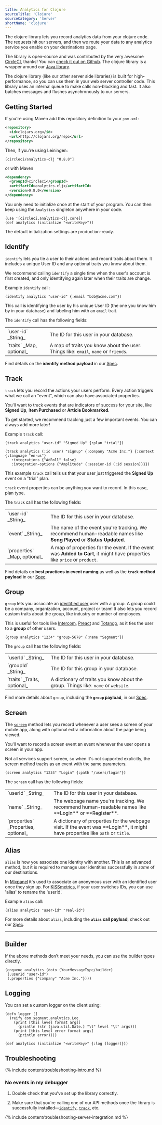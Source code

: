 ```yaml
---
title: Analytics for Clojure
sourceTitle: 'Clojure'
sourceCategory: 'Server'
shortName: 'clojure'
---
```


The clojure library lets you record analytics data from your clojure code. The requests hit our servers, and then we route your data to any analytics service you enable on your destinations page.

The library is open-source and was contributed by the very awesome [CircleCI](https://circleci.com/), thanks! You can [check it out on Github](https://github.com/circleci/analytics-clj). The clojure library is a wrapper around our [Java library](https://github.com/segmentio/analytics-java).

The clojure library (like our other server side libraries) is built for high-performance, so you can use them in your web server controller code. This library uses an internal queue to make calls non-blocking and fast. It also batches messages and flushes asynchronously to our servers.

## Getting Started

If you're using Maven add this repository definition to your `pom.xml`:

```xml
<repository>
  <id>clojars.org</id>
  <url>http://clojars.org/repo</url>
</repository>
```

Then, if you're using Leiningen:

```
[circleci/analytics-clj "0.8.0"]
```

or with Maven

```xml
<dependency>
  <groupId>circleci</groupId>
  <artifactId>analytics-clj</artifactId>
  <version>0.8.0</version>
</dependency>
```

You only need to initialize once at the start of your program. You can then keep
using the `Analytics` singleton anywhere in your code.

```
(use '[circleci.analytics-clj.core])
(def analytics (initialize "<writeKey>"))
```

The default initialization settings are production-ready.

## Identify

`identify` lets you tie a user to their actions and record traits about them. It includes a unique User ID and any optional traits you know about them.

We recommend calling `identify` a single time when the user's account is first created, and only identifying again later when their traits are change.

Example `identify` call:

```
(identify analytics "user-id" {:email "bob@acme.com"})
```

This call is identifying the user by his unique User ID (the one you know him by in your database) and labeling him with an `email` trait.

The `identify` call has the following fields:

<table class="api-table">
  <tr>
    <td>`user-id` _String_</td>
    <td>The ID for this user in your database.</td>
  </tr>
  <tr>
    <td>`traits` _Map, optional_</td>
    <td>A map of traits you know about the user. Things like: <code>email</code>, <code>name</code> or <code>friends</code>.</td>
  </tr>
</table>

Find details on the **identify method payload** in our [Spec](/docs/connections/spec/identify/).

## Track

`track` lets you record the actions your users perform.  Every action triggers what we call an "event", which can also have associated properties.

You'll want to track events that are indicators of success for your site, like **Signed Up**, **Item Purchased** or **Article Bookmarked**.

To get started, we recommend tracking just a few important events. You can always add more later!

Example `track` call:

```
(track analytics "user-id" "Signed Up" {:plan "trial"})
```

```
(track analytics (:id user) "signup" {:company "Acme Inc."} {:context {:language "en-us"}
   :integrations {"AdRoll" false}
   :integration-options {"Amplitude" {:session-id (:id session)}}})
```

This example `track` call tells us that your user just triggered the **Signed Up** event on a "trial" plan.

`track` event properties can be anything you want to record. In this case, plan type.

The `track` call has the following fields:

<table class="api-table">
  <tr>
    <td>`user-id` _String_</td>
    <td>The ID for this user in your database.</td>
  </tr>
  <tr>
    <td>`event` _String_</td>
    <td>The name of the event you're tracking. We recommend human-readable names like <strong>Song Played</strong> or <strong>Status Updated</strong>.</td>
  </tr>
  <tr>
    <td>`properties` _Map, optional_</td>
    <td>A map of properties for the event. If the event was <strong>Added to Cart</strong>, it might have properties like <code>price</code> or <code>product</code>.</td>
  </tr>
</table>

Find details on **best practices in event naming** as well as the **`track` method payload** in our [Spec](/docs/connections/spec/track/).

## Group

`group` lets you associate an [identified user](/docs/connections/sources/catalog/libraries/server/java/#identify) user with a group. A group could be a company, organization, account, project or team! It also lets you record custom traits about the group, like industry or number of employees.

This is useful for tools like [Intercom](/docs/connections/destinations/catalog/intercom/), [Preact](/docs/connections/destinations/catalog/preact/) and [Totango](/docs/connections/destinations/catalog/totango/), as it ties the user to a **group** of other users.


```
(group analytics "1234" "group-5678" {:name "Segment"})
```

The `group` call has the following fields:

<table class="api-table">
  <tr>
    <td>`userId` _String_</td>
    <td>The ID for this user in your database.</td>
  </tr>
  <tr>
    <td>`groupId` _String_</td>
    <td>The ID for this group in your database.</td>
  </tr>
  <tr>
    <td>`traits` _Traits, optional_</td>
    <td>A dictionary of traits you know about the group. Things like: <code>name</code> or <code>website</code>.</td>
  </tr>
</table>

Find more details about `group`, including the **`group` payload**, in our [Spec](/docs/connections/spec/group/).

## Screen

The [`screen`](/docs/connections/spec/screen/) method lets you record whenever a user sees a screen of your mobile app, along with optional extra information about the page being viewed.

You'll want to record a screen event an event whenever the user opens a screen in your app.

Not all services support screen, so when it's not supported explicitly, the screen method tracks as an event with the same parameters.

```
(screen analytics "1234" "Login" {:path "/users/login"})
```

The `screen` call has the following fields:

<table class="api-table">
  <tr>
    <td>`userId` _String_</td>
    <td>The ID for this user in your database.</td>
  </tr>
  <tr>
    <td>`name` _String_</td>
    <td>The webpage name you're tracking. We recommend human-readable names like **Login** or **Register**.</td>
  </tr>
  <tr>
    <td>`properties` _Properties, optional_</td>
    <td>A dictionary of properties for the webpage visit. If the event was **Login**, it might have properties like <code>path</code> or <code>title</code>.</td>
  </tr>
</table>

## Alias

`alias` is how you associate one identity with another. This is an advanced method, but it is required to manage user identities successfully in *some* of our destinations.

In [Mixpanel](/docs/connections/destinations/catalog/mixpanel/#alias) it's used to associate an anonymous user with an identified user once they sign up. For [KISSmetrics](/docs/connections/destinations/catalog/kissmetrics/#alias), if your user switches IDs, you can use 'alias' to rename the 'userId'.

Example `alias` call:

```
(alias analytics "user-id" "real-id")
```

For more details about `alias`, including the **`alias` call payload**, check out our [Spec](/docs/connections/spec/alias/).

---

## Builder

If the above methods don't meet your needs, you can use the builder types directly.

```
(enqueue analytics (doto (YourMessageType/builder)
 (.userId "user-id")
 (.properties {"company" "Acme Inc."})))
```

## Logging

You can set a custom logger on the client using:

```
(defn logger []
  (reify com.segment.analytics.Log
    (print [this level format args]
      (println (str (java.util.Date.) "\t" level "\t" args)))
    (print [this level error format args]
      (println error))))

(def analytics (initialize "<writeKey>" {:log (logger)}))
```

## Troubleshooting

{% include content/troubleshooting-intro.md %}

<!-- LR: no quickstart for this file. removing this include and manually putting in a flat text version that can be customized {% include content/troubleshooting-server-debugger.md %} -->

### No events in my debugger

1. Double check that you've set up the library correctly.

2. Make sure that you're calling one of our API methods once the library is successfully installed—[`identify`](#identify), [`track`](#track), etc.



{% include content/troubleshooting-server-integration.md %}
